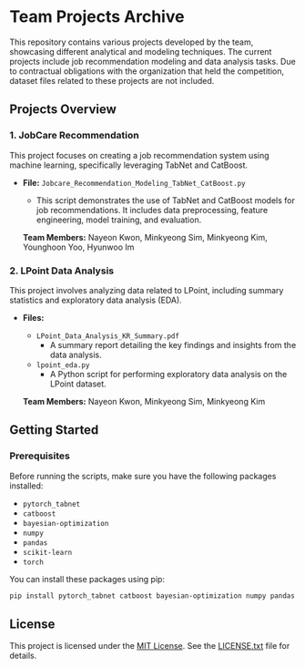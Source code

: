 # Team Projects Archive

This repository contains various projects developed by the team, showcasing different analytical and modeling techniques. The current projects include job recommendation modeling and data analysis tasks. Due to contractual obligations with the organization that held the competition, dataset files related to these projects are not included.

## Projects Overview

### 1. JobCare Recommendation

This project focuses on creating a job recommendation system using machine learning, specifically leveraging TabNet and CatBoost.

- **File:** `Jobcare_Recommendation_Modeling_TabNet_CatBoost.py`
  - This script demonstrates the use of TabNet and CatBoost models for job recommendations. It includes data preprocessing, feature engineering, model training, and evaluation.

  **Team Members:** Nayeon Kwon, Minkyeong Sim, Minkyeong Kim, Younghoon Yoo, Hyunwoo Im

### 2. LPoint Data Analysis

This project involves analyzing data related to LPoint, including summary statistics and exploratory data analysis (EDA).

- **Files:**
  - `LPoint_Data_Analysis_KR_Summary.pdf`
    - A summary report detailing the key findings and insights from the data analysis.
  - `lpoint_eda.py`
    - A Python script for performing exploratory data analysis on the LPoint dataset.

  **Team Members:** Nayeon Kwon, Minkyeong Sim, Minkyeong Kim

## Getting Started

### Prerequisites

Before running the scripts, make sure you have the following packages installed:

- `pytorch_tabnet`
- `catboost`
- `bayesian-optimization`
- `numpy`
- `pandas`
- `scikit-learn`
- `torch`

You can install these packages using pip:

```bash
pip install pytorch_tabnet catboost bayesian-optimization numpy pandas scikit-learn torch
```

## License

This project is licensed under the [MIT License](LICENSE). See the [LICENSE.txt](LICENSE) file for details.
